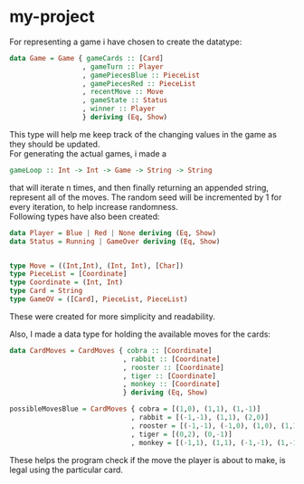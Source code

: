 # my-project
For representing a game i have chosen to create the datatype:  
```haskell
data Game = Game { gameCards :: [Card]
                  , gameTurn :: Player
                  , gamePiecesBlue :: PieceList
                  , gamePiecesRed :: PieceList
                  , recentMove :: Move
                  , gameState :: Status
                  , winner :: Player
                  } deriving (Eq, Show)
```  
This type will help me keep track of the changing values in the game as they should be updated.  
For generating the actual games, i made a
```haskell
gameLoop :: Int -> Int -> Game -> String -> String
```
that will iterate n times, and then finally returning an appended string, represent all of the moves. The random seed will be incremented by 1 for every iteration, to help increase randomness.  
Following types have also been created:
```haskell
data Player = Blue | Red | None deriving (Eq, Show)
data Status = Running | GameOver deriving (Eq, Show)


type Move = ((Int,Int), (Int, Int), [Char])
type PieceList = [Coordinate]
type Coordinate = (Int, Int)
type Card = String
type GameOV = ([Card], PieceList, PieceList)
```  
These were created for more simplicity and readability.  

Also, I made a data type for holding the available moves for the cards:  
```haskell
data CardMoves = CardMoves { cobra :: [Coordinate]
                            , rabbit :: [Coordinate]
                            , rooster :: [Coordinate]
                            , tiger :: [Coordinate]
                            , monkey :: [Coordinate]
                            } deriving (Eq, Show)

possibleMovesBlue = CardMoves { cobra = [(1,0), (1,1), (1,-1)]
                              , rabbit = [(-1,-1), (1,1), (2,0)]
                              , rooster = [(-1,-1), (-1,0), (1,0), (1,1)]
                              , tiger = [(0,2), (0,-1)]
                              , monkey = [(-1,1), (1,1), (-1,-1), (1,-1)]}
```  
These helps the program check if the move the player is about to make, is legal using the particular card.

